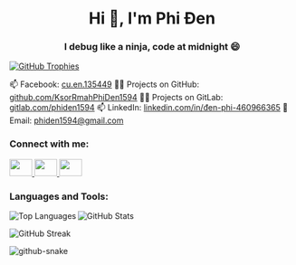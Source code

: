 <h1 align="center">Hi 👋, I'm Phi Đen</h1>
<h3 align="center">I debug like a ninja, code at midnight 😄</h3>

<p align="left">
  <a href="https://github.com/ryo-ma/github-profile-trophy">
    <img src="https://github-profile-trophy.vercel.app/?username=ksorrmahphiden1594" alt="GitHub Trophies" />
  </a>
</p>

📫 Facebook: [cu.en.135449](https://www.facebook.com/cu.en.135449)
👨‍💻 Projects on GitHub: [github.com/KsorRmahPhiDen1594](https://github.com/KsorRmahPhiDen1594)
👨‍💻 Projects on GitLab: [gitlab.com/phiden1594](https://gitlab.com/phiden1594)
📫 LinkedIn: [linkedin.com/in/đen-phi-460966365](https://www.linkedin.com/in/đen-phi-460966365)
📧 Email: phiden1594@gmail.com

<h3 align="left">Connect with me:</h3>
<p align="left">
  <a href="https://stackoverflow.com/users/30270141/phi-%C4%90en" target="_blank">
    <img src="https://raw.githubusercontent.com/rahuldkjain/github-profile-readme-generator/master/src/images/icons/Social/stack-overflow.svg" height="30" width="40" />
  </a>
  <a href="https://www.facebook.com/cu.en.135449" target="_blank">
    <img src="https://raw.githubusercontent.com/rahuldkjain/github-profile-readme-generator/master/src/images/icons/Social/facebook.svg" height="30" width="40" />
  </a>
  <a href="https://www.instagram.com/cuden159/" target="_blank">
    <img src="https://raw.githubusercontent.com/rahuldkjain/github-profile-readme-generator/master/src/images/icons/Social/instagram.svg" height="30" width="40" />
  </a>
</p>

<h3 align="left">Languages and Tools:</h3>

<!-- Giữ nguyên phần biểu tượng như bạn đã làm -->

<p><img align="left" src="https://github-readme-stats.vercel.app/api/top-langs?username=ksorrmahphiden1594&show_icons=true&locale=en&layout=compact" alt="Top Languages" /></p>

<p><img align="center" src="https://github-readme-stats.vercel.app/api?username=ksorrmahphiden1594&show_icons=true&locale=en" alt="GitHub Stats" /></p>

<p><img align="center" src="https://github-readme-streak-stats.herokuapp.com/?user=ksorrmahphiden1594&" alt="GitHub Streak" /></p>

<!-- Đoạn này đã xoá để không bị 2 con rắn -->
<!-- <img src="https://raw.githubusercontent.com/tobiasmeyhoefer/tobiasmeyhoefer/output/github-snake.svg" alt="GitHub Snake animation" /> -->

<picture>
  <source media="(prefers-color-scheme: dark)" srcset="https://raw.githubusercontent.com/tobiasmeyhoefer/tobiasmeyhoefer/output/github-snake-dark.svg" />
  <source media="(prefers-color-scheme: light)" srcset="https://raw.githubusercontent.com/tobiasmeyhoefer/tobiasmeyhoefer/output/github-snake.svg" />
  <img alt="github-snake" src="https://raw.githubusercontent.com/tobiasmeyhoefer/tobiasmeyhoefer/output/github-snake.svg" />
</picture>
